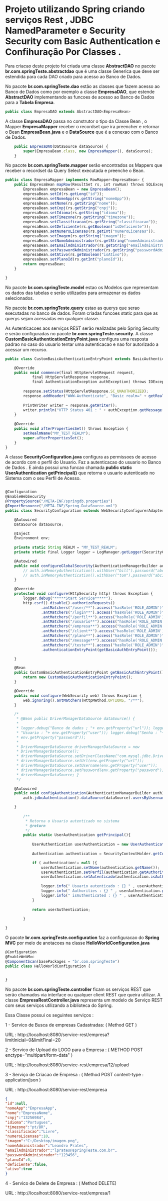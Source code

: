 # Projeto utilizando Spring criando serviços Rest , JDBC NamedParameter e  Security Security com Basic Authentication  e Confihuração Por Classes .


Para criacao deste projeto foi criada uma classe **AbstractDAO<T>** no pacote **br.com.springTeste.abstractdao** que é uma classe 
Generica que deve ser estendida para cada DAO criado para acesso ao Banco de Dados.

No pacote **br.com.springTeste.dao** estão as classes que fazem acesso ao Banco de Dados como por exemplo a classe **EmpresaDAO**,
que estende **AbstractDAO** implementando as funcoes de acesso ao Banco de Dados para a **Tabela Empresa**. 

```javascript
public class EmpresaDAO extends AbstractDAO<EmpresaBean>
```

A classe **EmpresaDAO** passa no construtor o tipo da Classe Bean , o Mapper **EmpresaMapper** receber o recordset que ira preencher e retornar o Bean **EmpresaBean.java** e o **DataSource** que é a conexao com o Banco de Dados.   

```javascript
	public EmpresaDAO(DataSource dataSource) {
		super(EmpresaBean.class, new EmpresaMapper(), dataSource);
	}
```

No pacote **br.com.springTeste.mapper** serão encontrados os Mappers que receber o recordset da Query Select executada e 
preenche o Bean. 

```javascript
public class EmpresaMapper implements RowMapper<EmpresaBean> {
    public EmpresaBean mapRow(ResultSet rs, int rowNum) throws SQLException {
        EmpresaBean empresaBean = new EmpresaBean();
        empresaBean.setId(rs.getLong("id"));
        empresaBean.setNomeApp(rs.getString("nomeApp"));
        empresaBean.setNome(rs.getString("nome"));
        empresaBean.setCnpj(rs.getString("cnpj"));
        empresaBean.setIdioma(rs.getString("idioma"));
        empresaBean.setTimezone(rs.getString("timezone"));
        empresaBean.setClassificacao(rs.getString("classificacao"));
        empresaBean.setDeficiente(rs.getBoolean("isDeficiente"));
        empresaBean.setNumeroLicensas(rs.getInt("numeroLicensas"));
        empresaBean.setImagem(rs.getString("imagem"));
        empresaBean.setNomeAdministrador(rs.getString("nomeAdministrador"));
        empresaBean.setEmailAdministrador(rs.getString("emailAdministrador"));
        empresaBean.setPasswordAdministrador(rs.getString("passwordAdministrador"));
        empresaBean.setAtivo(rs.getBoolean("isAtivo"));
        empresaBean.setPlanoId(rs.getInt("planoId"));
        return empresaBean;
    }

}

```


No pacote **br.com.springTeste.model** estao os Modelos que representam os dados das tabelas e serão utilizados para armazenar os dados selecionados. 



No pacote **br.com.springTeste.query** estao as querys que serao executadas no banco de dados. Foram criadas funcoes static para que as querys sejam acessadas em qualquer classe. 




As Autenticacoes aos serviços REST serão realizadas pelo Spring Security e serão configuradas no pacote **br.com.springTeste.security**.
A classe **CustomBasicAuthenticationEntryPoint.java** configura uma resposta padrao no caso do usuario tentar uma autenticacao e nao for autorizado a acessar um recurso. 

```javascript
public class CustomBasicAuthenticationEntryPoint extends BasicAuthenticationEntryPoint {

    @Override
    public void commence(final HttpServletRequest request, 
    		final HttpServletResponse response, 
    		final AuthenticationException authException) throws IOException, ServletException {
    	
    	response.setStatus(HttpServletResponse.SC_UNAUTHORIZED);
    	response.addHeader("WWW-Authenticate", "Basic realm=" + getRealmName() + "");
        
        PrintWriter writer = response.getWriter();
        writer.println("HTTP Status 401 : " + authException.getMessage());
    }
    
    @Override
    public void afterPropertiesSet() throws Exception {
        setRealmName("MY_TEST_REALM");
        super.afterPropertiesSet();
    }
}
```



A classe **SecurityConfiguration.java** configura as permissoes de acesso de acordo com o perfil do Usuario. Faz a autenticacao do usuario no Banco de Dados . E ainda possui uma funcao chamada **public static UserAuthentication getPrincipal()** que retorna o usuario autenticado no Sistema com o seu Perfil de Acesso. 




```javascript

@Configuration
@EnableWebSecurity
@PropertySource("/META-INF/springdb.properties")
@ImportResource("/META-INF/Spring-DataSource.xml")
public class SecurityConfiguration extends WebSecurityConfigurerAdapter {

	@Autowired
	DataSource dataSource;

	@Inject
	Environment env;
        
	private static String REALM = "MY_TEST_REALM";
	private static final Logger logger = LogManager.getLogger(SecurityConfiguration.class);

	@Autowired
	public void configureGlobalSecurity(AuthenticationManagerBuilder auth) throws Exception {
		// auth.inMemoryAuthentication().withUser("bill").password("abc123").roles("ADMIN");
		// auth.inMemoryAuthentication().withUser("tom").password("abc123").roles("USER");
	}

	@Override
	protected void configure(HttpSecurity http) throws Exception {
		logger.debug("*****Start Service*****");
		http.csrf().disable().authorizeRequests()
				.antMatchers("/user/**").access("hasRole('ROLE_ADMIN')")
				.antMatchers("/login**").access("hasRole('ROLE_ADMIN')")
				.antMatchers("/perfil**").access("hasRole('ROLE_ADMIN')")
				.antMatchers("/usuario**").access("hasRole('ROLE_ADMIN')")
				.antMatchers("/empresa**").access("hasRole('ROLE_ADMIN')")
				.antMatchers("/client**").access("hasRole('ROLE_ADMIN')")
				.antMatchers("/plano**").access("hasRole('ROLE_ADMIN')")
				.antMatchers("/message**").access("hasRole('ROLE_ADMIN')")
				.antMatchers("/teste**").access("hasRole('ROLE_ADMIN')").and().httpBasic().realmName(REALM)
				.authenticationEntryPoint(getBasicAuthEntryPoint());

	}

	@Bean
	public CustomBasicAuthenticationEntryPoint getBasicAuthEntryPoint() {
		return new CustomBasicAuthenticationEntryPoint();
	}

	@Override
	public void configure(WebSecurity web) throws Exception {
		web.ignoring().antMatchers(HttpMethod.OPTIONS, "/**");
	}

	/*
	 * @Bean public DriverManagerDataSource dataSource() {
	 * 
	 * logger.debug("Banco de dados ; "+ env.getProperty("url")); logger.debug(
	 * "Usuario : "+ env.getProperty("user")); logger.debug("Senha : "+
	 * env.getProperty("password"));
	 * 
	 * DriverManagerDataSource driverManagerDataSource = new
	 * DriverManagerDataSource();
	 * driverManagerDataSource.setDriverClassName("com.mysql.jdbc.Driver");
	 * driverManagerDataSource.setUrl(env.getProperty("url"));
	 * driverManagerDataSource.setUsername(env.getProperty("user"));
	 * driverManagerDataSource.setPassword(env.getProperty("password")); return
	 * driverManagerDataSource; }
	 */

	@Autowired
	public void configAuthentication(AuthenticationManagerBuilder auth) throws Exception {
		auth.jdbcAuthentication().dataSource(dataSource).usersByUsernameQuery(QueryUsuario.queryUserAuthentication()).authoritiesByUsernameQuery(QueryUsuario.queryUserAndProfileAuthentication());

	}
        
        /**
         * Retorna o Usuario autenticado no sistema
         * @return 
         */
        public static UserAuthentication getPrincipal(){
            
            UserAuthentication userAuthentication = new UserAuthentication();
            
            Authentication authentication = SecurityContextHolder.getContext().getAuthentication();

            if ( authentication!= null ){
                userAuthentication.setNome(authentication.getName());
                userAuthentication.setPerfil(authentication.getAuthorities().toString());
                userAuthentication.setAutenticado(authentication.isAuthenticated());
                
                logger.info(" Usuario autenticado : {} " , userAuthentication.getNome()  ); 
                logger.info(" Authorities : {} " , userAuthentication.getPerfil()  ); 
                logger.info(" isAuthenticated : {} " , userAuthentication.isAutenticado()  ); 
            }
            
            return userAuthentication;
            
        }

}

```



O pacote **br.com.springTeste.configuration** faz a configuracao do **Spring MVC** por meio de anotacoes na classe **HelloWorldConfiguration.java**


```javascript
@Configuration
@EnableWebMvc
@ComponentScan(basePackages = "br.com.springTeste")
public class HelloWorldConfiguration {
	

}

```


No pacote **br.com.springTeste.controller** ficam os serviços REST que serão chamados via interface ou qualquer client REST que queira utilizar.  A classe **EmpresaRestController.java** representa um modelo de Serviço REST com seus serviços utilizando a biblioteca do Spring. 


Essa Classe possui os seguintes serviços : 

1 - Servico de Busca de empresas Cadastradas: ( Method GET ) 

URL :  http://localhost:8080/service-rest/empresa?limitInicial=0&limitFinal=20

2 - Servico de Upload do LOGO para a Empresa : ( METHOD POST enctype="multipart/form-data" ) 

URL :  http://localhost:8080/service-rest/empresa/12/upload

3 - Serviço de Criacao de Empresa : ( Method POST  content-type : application/json ) 

URL :  http://localhost:8080/service-rest/empresa

```json 
{
"id":null,
"nomeApp":"EmpresaApp",
"nome":"EmpresaNome",
"cnpj":"13256984",
"idioma":"Portugues",
"timezone":"pt/BR",
"classificacao":"Livre",
"numeroLicensas":10,
"imagem":"C:/Desktop/imagem.png",
"nomeAdministrador":"Leandro Prates",
"emailAdministrador":"lprates@springTeste.com.br",
"passwordAdministrador":"123456",
"planoId":0,
"deficiente":false,
"ativo":true
}

```` 

4 - Servico de Delete de Empresa : ( Method DELETE) 

URL : http://localhost:8080/service-rest/empresa/1 







